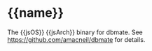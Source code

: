 # {{name}}

The {{jsOS}} {{jsArch}} binary for dbmate. See https://github.com/amacneil/dbmate for details.
